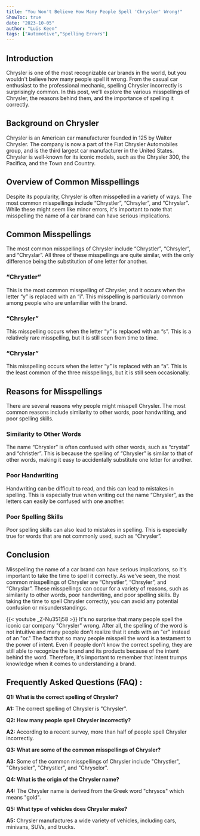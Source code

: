 ```yaml
---
title: "You Won't Believe How Many People Spell 'Chrysler' Wrong!"
ShowToc: true 
date: "2023-10-05"
author: "Luis Keen" 
tags: ["Automotive","Spelling Errors"]
---
```

## Introduction

Chrysler is one of the most recognizable car brands in the world, but you wouldn't believe how many people spell it wrong. From the casual car enthusiast to the professional mechanic, spelling Chrysler incorrectly is surprisingly common. In this post, we'll explore the various misspellings of Chrysler, the reasons behind them, and the importance of spelling it correctly.

## Background on Chrysler

Chrysler is an American car manufacturer founded in 125 by Walter Chrysler. The company is now a part of the Fiat Chrysler Automobiles group, and is the third largest car manufacturer in the United States. Chrysler is well-known for its iconic models, such as the Chrysler 300, the Pacifica, and the Town and Country.

## Overview of Common Misspellings

Despite its popularity, Chrysler is often misspelled in a variety of ways. The most common misspellings include “Chrystler”, “Chrsyler”, and “Chryslar”. While these might seem like minor errors, it's important to note that misspelling the name of a car brand can have serious implications.

## Common Misspellings

The most common misspellings of Chrysler include “Chrystler”, “Chrsyler”, and “Chryslar”. All three of these misspellings are quite similar, with the only difference being the substitution of one letter for another.

### “Chrystler”

This is the most common misspelling of Chrysler, and it occurs when the letter “y” is replaced with an “i”. This misspelling is particularly common among people who are unfamiliar with the brand.

### “Chrsyler”

This misspelling occurs when the letter “y” is replaced with an “s”. This is a relatively rare misspelling, but it is still seen from time to time.

### “Chryslar”

This misspelling occurs when the letter “y” is replaced with an “a”. This is the least common of the three misspellings, but it is still seen occasionally.

## Reasons for Misspellings

There are several reasons why people might misspell Chrysler. The most common reasons include similarity to other words, poor handwriting, and poor spelling skills.

### Similarity to Other Words

The name “Chrysler” is often confused with other words, such as “crystal” and “christler”. This is because the spelling of “Chrysler” is similar to that of other words, making it easy to accidentally substitute one letter for another.

### Poor Handwriting

Handwriting can be difficult to read, and this can lead to mistakes in spelling. This is especially true when writing out the name “Chrysler”, as the letters can easily be confused with one another.

### Poor Spelling Skills

Poor spelling skills can also lead to mistakes in spelling. This is especially true for words that are not commonly used, such as “Chrysler”.

## Conclusion

Misspelling the name of a car brand can have serious implications, so it's important to take the time to spell it correctly. As we've seen, the most common misspellings of Chrysler are “Chrystler”, “Chrsyler”, and “Chryslar”. These misspellings can occur for a variety of reasons, such as similarity to other words, poor handwriting, and poor spelling skills. By taking the time to spell Chrysler correctly, you can avoid any potential confusion or misunderstandings.

{{< youtube _Z-Nu351j58 >}} 
It's no surprise that many people spell the iconic car company "Chrysler" wrong. After all, the spelling of the word is not intuitive and many people don't realize that it ends with an "er" instead of an "or." The fact that so many people misspell the word is a testament to the power of intent. Even if people don't know the correct spelling, they are still able to recognize the brand and its products because of the intent behind the word. Therefore, it's important to remember that intent trumps knowledge when it comes to understanding a brand.

## Frequently Asked Questions (FAQ) :
**Q1: What is the correct spelling of Chrysler?**

**A1:** The correct spelling of Chrysler is "Chrysler".

**Q2: How many people spell Chrysler incorrectly?**

**A2:** According to a recent survey, more than half of people spell Chrysler incorrectly.

**Q3: What are some of the common misspellings of Chrysler?**

**A3:** Some of the common misspellings of Chrysler include "Chrystler", "Chryseler", "Chrystler", and "Chryselor".

**Q4: What is the origin of the Chrysler name?**

**A4:** The Chrysler name is derived from the Greek word "chrysos" which means "gold".

**Q5: What type of vehicles does Chrysler make?**

**A5:** Chrysler manufactures a wide variety of vehicles, including cars, minivans, SUVs, and trucks.





